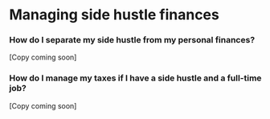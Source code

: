 # Managing side hustle finances

### How do I separate my side hustle from my personal finances?

\[Copy coming soon]

### How do I manage my taxes if I have a side hustle and a full-time job?

\[Copy coming soon]
